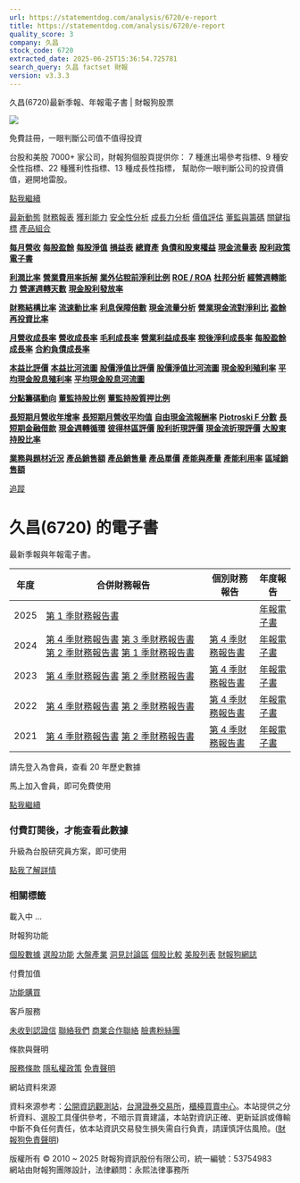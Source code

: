 ```yaml
---
url: https://statementdog.com/analysis/6720/e-report
title: https://statementdog.com/analysis/6720/e-report
quality_score: 3
company: 久昌
stock_code: 6720
extracted_date: 2025-06-25T15:36:54.725781
search_query: 久昌 factset 財報
version: v3.3.3
---
```


久昌(6720)最新季報、年報電子書 | 財報狗股票















![](https://www.facebook.com/tr?id=1265443774131605&ev=PageView&noscript=1)













































































免費註冊，一眼判斷公司值不值得投資

台股和美股 7000+ 家公司，財報狗個股頁提供你：
7 種進出場參考指標、9 種安全性指標、22 種獲利性指標、13 種成長性指標，
幫助你一眼判斷公司的投資價值，避開地雷股。

[點我繼續](/users/sign_up)

[最新動態](/analysis/6720)
[財務報表](/analysis/6720/monthly-revenue)
[獲利能力](/analysis/6720/profit-margin)
[安全性分析](/analysis/6720/financial-structure-ratio)
[成長力分析](/analysis/6720/monthly-revenue-growth-rate)
[價值評估](/analysis/6720/pe)
[董監與籌碼](/analysis/6720/broker-trading)
[關鍵指標](/analysis/6720/long-term-and-short-term-monthly-revenue-yoy)
[產品組合](/analysis/6720/ai-search)

[**每月營收**](/analysis/6720/monthly-revenue)
[**每股盈餘**](/analysis/6720/eps)
[**每股淨值**](/analysis/6720/nav)
[**損益表**](/analysis/6720/income-statement)
[**總資產**](/analysis/6720/assets)
[**負債和股東權益**](/analysis/6720/liabilities-and-equity)
[**現金流量表**](/analysis/6720/cash-flow-statement)
[**股利政策**](/analysis/6720/dividend-policy)
[**電子書**](/analysis/6720/e-report)

[**利潤比率**](/analysis/6720/profit-margin)
[**營業費用率拆解**](/analysis/6720/operating-expense-ratio)
[**業外佔稅前淨利比例**](/analysis/6720/non-operating-income-to-profit-before-tax)
[**ROE / ROA**](/analysis/6720/roe-roa)
[**杜邦分析**](/analysis/6720/du-pont-analysis)
[**經營週轉能力**](/analysis/6720/turnover-ratio)
[**營運週轉天數**](/analysis/6720/turnover-days)
[**現金股利發放率**](/analysis/6720/dividend-payout-ratio)

[**財務結構比率**](/analysis/6720/financial-structure-ratio)
[**流速動比率**](/analysis/6720/current-ratio-and-quick-ratio)
[**利息保障倍數**](/analysis/6720/interest-coverage-ratio)
[**現金流量分析**](/analysis/6720/cash-flow-analysis)
[**營業現金流對淨利比**](/analysis/6720/operating-cash-flow-to-net-income-ratio)
[**盈餘再投資比率**](/analysis/6720/reinvestment-rate)

[**月營收成長率**](/analysis/6720/monthly-revenue-growth-rate)
[**營收成長率**](/analysis/6720/revenue-growth-rate)
[**毛利成長率**](/analysis/6720/gross-profit-growth-rate)
[**營業利益成長率**](/analysis/6720/operating-income-growth-rate)
[**稅後淨利成長率**](/analysis/6720/net-income-growth-rate)
[**每股盈餘成長率**](/analysis/6720/eps-growth-rate)
[**合約負債成長率**](/analysis/6720/current-contract-liabilities-growth-rate)

[**本益比評價**](/analysis/6720/pe)
[**本益比河流圖**](/analysis/6720/pe-band)
[**股價淨值比評價**](/analysis/6720/pb)
[**股價淨值比河流圖**](/analysis/6720/pb-band)
[**現金股利殖利率**](/analysis/6720/dividend-yield)
[**平均現金股息殖利率**](/analysis/6720/average-dividend-yield)
[**平均現金股息河流圖**](/analysis/6720/average-dividend-yield-band)

[**分點籌碼動向**](/analysis/6720/broker-trading)
[**董監持股比例**](/analysis/6720/board-members-and-supervisors-shares-to-shares-outstanding-ratio)
[**董監持股質押比例**](/analysis/6720/pledging-ratio-of-board-members-and-supervisors)

[**長短期月營收年增率**](/analysis/6720/long-term-and-short-term-monthly-revenue-yoy)
[**長短期月營收平均值**](/analysis/6720/average-long-term-and-short-term-monthly-revenue)
[**自由現金流報酬率**](/analysis/6720/croic)
[**Piotroski F 分數**](/analysis/6720/piotroski-f-score)
[**長短期金融借款**](/analysis/6720/financial-borrowing)
[**現金週轉循環**](/analysis/6720/cash-conversion-cycle)
[**彼得林區評價**](/analysis/6720/peter-lynch-valuation)
[**股利折現評價**](/analysis/6720/dividend-discount-valuation)
[**現金流折現評價**](/analysis/6720/dcf-valuation)
[**大股東持股比率**](/analysis/6720/majority-shareholders-share-ratio)

[**業務與題材近況**](/analysis/6720/ai-search)
[**產品銷售額**](/analysis/6720/product-sales-figure)
[**產品銷售量**](/analysis/6720/product-sales-volume)
[**產品單價**](/analysis/6720/product-unit-price)
[**產能與產量**](/analysis/6720/production-capacity)
[**產能利用率**](/analysis/6720/production-capacity-utilization)
[**區域銷售額**](/analysis/6720/product-regional-sales)

[追蹤](/users/sign_up)

# 久昌(6720) 的電子書

最新季報與年報電子書。

| 年度 | 合併財務報告 | 個別財務報告 | 年度報告 |
| --- | --- | --- | --- |
| 2025 | [第 1 季財務報告書](https://doc.twse.com.tw/server-java/t57sb01?co_id=6720&colorchg=1&kind=A&step=9&filename=202501_6720_AI1.pdf) |  | [年報電子書](/analysis) |
| 2024 | [第 4 季財務報告書](https://doc.twse.com.tw/server-java/t57sb01?co_id=6720&colorchg=1&kind=A&step=9&filename=202404_6720_AI1.pdf)  [第 3 季財務報告書](https://doc.twse.com.tw/server-java/t57sb01?co_id=6720&colorchg=1&kind=A&step=9&filename=202403_6720_AI1.pdf)  [第 2 季財務報告書](https://doc.twse.com.tw/server-java/t57sb01?co_id=6720&colorchg=1&kind=A&step=9&filename=202402_6720_AI1.pdf)  [第 1 季財務報告書](https://doc.twse.com.tw/server-java/t57sb01?co_id=6720&colorchg=1&kind=A&step=9&filename=202401_6720_AI1.pdf) | [第 4 季財務報告書](https://doc.twse.com.tw/server-java/t57sb01?co_id=6720&colorchg=1&kind=A&step=9&filename=202404_6720_AI3.pdf) | [年報電子書](https://doc.twse.com.tw/server-java/t57sb01?co_id=6720&colorchg=1&kind=F&step=9&filename=2024_6720_20250626F04.pdf) |
| 2023 | [第 4 季財務報告書](https://doc.twse.com.tw/server-java/t57sb01?co_id=6720&colorchg=1&kind=A&step=9&filename=202304_6720_AI1.pdf)  [第 2 季財務報告書](https://doc.twse.com.tw/server-java/t57sb01?co_id=6720&colorchg=1&kind=A&step=9&filename=202302_6720_AI1.pdf) | [第 4 季財務報告書](https://doc.twse.com.tw/server-java/t57sb01?co_id=6720&colorchg=1&kind=A&step=9&filename=202304_6720_AI3.pdf) | [年報電子書](https://doc.twse.com.tw/server-java/t57sb01?co_id=6720&colorchg=1&kind=F&step=9&filename=2023_6720_20240524F04.pdf) |
| 2022 | [第 4 季財務報告書](https://doc.twse.com.tw/server-java/t57sb01?co_id=6720&colorchg=1&kind=A&step=9&filename=202204_6720_AI1.pdf)  [第 2 季財務報告書](https://doc.twse.com.tw/server-java/t57sb01?co_id=6720&colorchg=1&kind=A&step=9&filename=202202_6720_AI1.pdf) | [第 4 季財務報告書](https://doc.twse.com.tw/server-java/t57sb01?co_id=6720&colorchg=1&kind=A&step=9&filename=202204_6720_AI3.pdf) | [年報電子書](https://doc.twse.com.tw/server-java/t57sb01?co_id=6720&colorchg=1&kind=F&step=9&filename=2022_6720_20230613F04.pdf) |
| 2021 | [第 4 季財務報告書](https://doc.twse.com.tw/server-java/t57sb01?co_id=6720&colorchg=1&kind=A&step=9&filename=202104_6720_AI1.pdf)  [第 2 季財務報告書](https://doc.twse.com.tw/server-java/t57sb01?co_id=6720&colorchg=1&kind=A&step=9&filename=202102_6720_AI1.pdf) | [第 4 季財務報告書](https://doc.twse.com.tw/server-java/t57sb01?co_id=6720&colorchg=1&kind=A&step=9&filename=202104_6720_AI3.pdf) | [年報電子書](https://doc.twse.com.tw/server-java/t57sb01?co_id=6720&colorchg=1&kind=F&step=9&filename=2021_6720_20220623F04.pdf) |

請先登入為會員，查看 20 年歷史數據

馬上加入會員，即可免費使用

[點我繼續](/users/sign_up)

### 付費訂閱後，才能查看此數據

升級為台股研究員方案，即可使用

[點我了解詳情](/pricing)

### 相關標籤

載入中 ...





財報狗功能

[個股數據](/analysis)
[選股功能](/screeners)
[大盤產業](/taiex)
[洞見討論區](/insight)
[個股比較](/compare/tpe)
[美股列表](/us-stock-list)
[財報狗網誌](/blog/)

付費加值

[功能購買](/pricing)

客戶服務

[未收到認證信](/users/recv_auth_fail)
[聯絡我們](/contact)
[商業合作聯絡](/contact)
[臉書粉絲團](//www.facebook.com/statementdog)

條款與聲明

[服務條款](/law/tos)
[隱私權政策](/law/privacy)
[免責聲明](/law/disclaimer)

網站資料來源

資料來源参考：[公開資訊觀測站](http://mops.twse.com.tw/mops/web/index)，[台灣證券交易所](http://www.tse.com.tw/)，[櫃檯買賣中心](http://www.otc.org.tw/)。本站提供之分析資料、選股工具僅供參考，不暗示買賣建議，本站對資訊正確、更新延誤或傳輸中斷不負任何責任，依本站資訊交易發生損失需自行負責，請謹慎評估風險。([財報狗免責聲明](/law/disclaimer))

版權所有 © 2010 ~ 2025 財報狗資訊股份有限公司，統一編號：53754983  
網站由財報狗團隊設計，法律顧問：永熙法律事務所